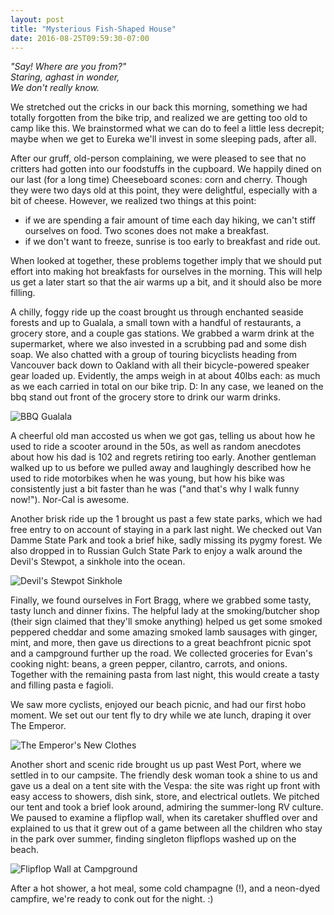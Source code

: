 ```yaml
---
layout: post
title: "Mysterious Fish-Shaped House"
date: 2016-08-25T09:59:30-07:00
---
```


<i>
"Say! Where are you from?"<br/>
Staring, aghast in wonder,<br/>
We don't really know.
</i>

We stretched out the cricks in our back this morning, something we had totally forgotten from the bike trip, and realized we are getting too old to camp like this. We brainstormed what we can do to feel a little less decrepit; maybe when we get to Eureka we'll invest in some sleeping pads, after all.

After our gruff, old-person complaining, we were pleased to see that no critters had gotten into our foodstuffs in the cupboard. We happily dined on our last (for a long time) Cheeseboard scones: corn and cherry. Though they were two days old at this point, they were delightful, especially with a bit of cheese. However, we realized two things at this point:

* if we are spending a fair amount of time each day hiking, we can't stiff ourselves on food. Two scones does not make a breakfast.
* if we don't want to freeze, sunrise is too early to breakfast and ride out.

When looked at together, these problems together imply that we should put effort into making hot breakfasts for ourselves in the morning. This will help us get a later start so that the air warms up a bit, and it should also be more filling.

A chilly, foggy ride up the coast brought us through enchanted seaside forests and up to Gualala, a small town with a handful of restaurants, a grocery store, and a couple gas stations. We grabbed a warm drink at the supermarket, where we also invested in a scrubbing pad and some dish soap. We also chatted with a group of touring bicyclists heading from Vancouver back down to Oakland with all their bicycle-powered speaker gear loaded up. Evidently, the amps weigh in at about 40lbs each: as much as we each carried in total on our bike trip. D: In any case, we leaned on the bbq stand out front of the grocery store to drink our warm drinks.

![BBQ Gualala](https://lh3.googleusercontent.com/r5EafEiOe1OrJvGQwHkKqPp0BzFqcH34mfx5C3cip4MfN1WvlMCBiy10ApKoJH2zNkLhJnkQb9WPLLg4DX38LLUtiURD_XQM6BzMXXf2KcJANfKLSWM9idBK4t4H93StIziY9mXm0tFQ3IcHrCVnocLmt5mmsngON_ipz15RZDKE71kqqTmUi40TnDYLbqUZP3QpK-77TAY8KEDFpZGG4SWrPlzzsQukvFsfvvbbOGbxX9Zu9Bb6xcVGDXsr-_pR-76DXk0gfIKlCJ7bE2x1MuoupU0qTiatTVfiPmYlVzRcs2NHcFkq7OTaUaa-SjH9DXmTgj73NX_9pxO9CakfpunxMtcXMOfqB54fcR3HPpbLmuTUSYKAQjftMDjo6sKTVVgGmMzbjMx2hxvwnXAv4efel-y3H-wCphbcoiI4dsiLwUPIaRxX206A8S7WO9tZy0SdhpOY6y2Ky0xahW5fCnGfy2uQHcP3K78JJS03umeY319wCIlQOCEO6uilP1fwdXphtpKEH-IioOY1lH6YDJGQtgzzvaGIMPNZrITt39qw9UvzelWuLzu70VS_F8teaAHnxE0e1QvevPxEr3pU9aPP8U0yWIa0BwuZpTnkdoZAvOsZ=w476-h840-no "BBQ Gualala")

A cheerful old man accosted us when we got gas, telling us about how he used to ride a scooter around in the 50s, as well as random anecdotes about how his dad is 102 and regrets retiring too early. Another gentleman walked up to us before we pulled away and laughingly described how he used to ride motorbikes when he was young, but how his bike was consistently just a bit faster than he was ("and that's why I walk funny now!"). Nor-Cal is awesome.

Another brisk ride up the 1 brought us past a few state parks, which we had free entry to on account of staying in a park last night. We checked out Van Damme State Park and took a brief hike, sadly missing its pygmy forest. We also dropped in to Russian Gulch State Park to enjoy a walk around the Devil's Stewpot, a sinkhole into the ocean.

![Devil's Stewpot Sinkhole](https://lh3.googleusercontent.com/J-zBlKOaomg92-_DhdXEXjraqjVLY3EipexhAX5gEX5iteykOw1VCSlwjfZih4yikb4VT3IUos9YI8gj4SN5k-POrmGDnnQUZgAMD27VSTJWtd5Buj-emPuKpMtHnqRqItKQHhU-iidsCuYsGIjZe81XZIpim4uKfiT4aTlXmaQYtsz08KhoiMk9kmHFt_aTydHYKUTNdu7uxjFjwN4tjr-mTVQlYantwKYjP7HhgFtbYZBd58Rvwe3uM7SIxrTh9WooxWaD_XEb7voexBXsCCtoJuXXPxzK1bluRggaLw41RG_9mBlq4eM3BuT2o9zz2H9w0aK-PPaRfyDVlKwsHwytY671jT6rmrFX24zsvaEe4F2rifHPoe5B_vaJ1ZA4tz4Ge_uTsOfkeQXAMA0TaSROnTL4VFA-VGe8N6Mcb5U_KcWnqU1DtlA02NNOHuI0D-7_gkMXuofiLaFug4L7s3ZpRrLbewWhGWVtTjPDfqq4r8zFD5rFCDukZOOrwWP2cAk_s6G_mCRpYxZm0aeOxgujb6g_Du7nx7PjjGv_kQdWKPErvRKp-vTEG8z78bO8ZIcbwrg_yFpHGgVEqwhujpGviQZMljPWIqqgTrQwj9cvIxuW=w476-h840-no "Devil's Stewpot Sinkhole")

Finally, we found ourselves in Fort Bragg, where we grabbed some tasty, tasty lunch and dinner fixins. The helpful lady at the smoking/butcher shop (their sign claimed that they'll smoke anything) helped us get some smoked peppered cheddar and some amazing smoked lamb sausages with ginger, mint, and more, then gave us directions to a great beachfront picnic spot and a campground further up the road. We collected groceries for Evan's cooking night: beans, a green pepper, cilantro, carrots, and onions. Together with the remaining pasta from last night, this would create a tasty and filling pasta e fagioli.

We saw more cyclists, enjoyed our beach picnic, and had our first hobo moment. We set out our tent fly to dry while we ate lunch, draping it over The Emperor.

![The Emperor's New Clothes](https://lh3.googleusercontent.com/a1Oe5WGdlGscelZeMQ45sA8JL63oiU4qqvZAAFmsont0lV1r5SzS8-10Btp8Q88lvKjWIlzLpK_Qq2BQNNGDB67aAl-JaoKtcJ5u4C5D6UWTWWdNeY8sk6uYnvuHZkBDdTh_Nv8wdin4bnAMVKEiK6Zonm-xRNTedXE6zwE5XkC_8-MjoHgxcR0uFtOq62MOA9YaRPNU9ebqMOnaMrB9bO_pNNBki8zPNDbKaTfcEwpxP634VrnxYbWToKm9s-IEq0Iu0CPNna3uQNzk7YA4TNV2Bo0RFwJXZLpfSnk_rWOIsdrn5pN31SEBEH0XyHi5eQlKSA-01A35DjE9Tj6ciR7zuVedzp3_ooaqi8eQaX_uNdEro9Qr49pOUyi_XQ3eV8BEIhLlJipAYfI0U0ujX5fkLGUL07wIGslsiAWbE74zTPr_CVKfRTUwf5orQQ3Pz0jzWB8Glc4tpTexqAvNgof8EochFP7t2TJKlZ0n4_hdIgW2n0PMlek3yQ86CCKIK-wVkEoYgNJOZsjEvOCqclXKhOFQ3O-SlzKh-Rf1-h6nTaYBRQXbFV5pd1-yMLRgEe1mMET9gYO5LBRcCh-s7MSa1sbOa0rAnVykskKPEyWaZNXO=w476-h840-no "The Emperor's New Clothes")

Another short and scenic ride brought us up past West Port, where we settled in to our campsite. The friendly desk woman took a shine to us and gave us a deal on a tent site with the Vespa: the site was right up front with easy access to showers, dish sink, store, and electrical outlets. We pitched our tent and took a brief look around, admiring the summer-long RV culture. We paused to examine a flipflop wall, when its caretaker shuffled over and explained to us that it grew out of a game between all the children who stay in the park over summer, finding singleton flipflops washed up on the beach.

![Flipflop Wall at Campground](https://lh3.googleusercontent.com/nQ_juWru4JucMjN-wHtlZ1hSFsW5zplCYMqBNQJ8FePJ_PVrtqhI-_z0i08GgE6MA9Sq-trrWLBY6_9gUKX2smyM5NX3WQ5py7FZypByAs852XBXX6pM79wYe0lQmiVN2ShrxO50rm6COB63lNc7UF_qrDC0p2E5oIshJVDPPq6GT_seLhDSH45zhf9x_Ow4a_HYoaBmVs1VL2v_zMwHPWLl1dkjH9or-D2N69P8sQw2JdrFfNQswFTqTOGre3bTgX2smeNOX6JFAunxRqV-u2jl1RzBOmxDRPL7SeO9nZNm-cqJ20CTyL_-h3hwebK8qrT4n3By_KQ2BVZdb_8ybSUCVUCDZCcC4WgVNCAulg8kAhM1Mr6KynYYxXkubnRPtivXijHboNynn-D_Py67kmaCrvICRc0dqDwePyWwDFZfDuFK79WibL6XE3d00NUW-hMXBru9RLurreu0vAL9ZuT5bFQIDe8ah7jZ-WI_Atnh9Tvi7JUqu1aineV31c7Tvw58BnS8De6iYruoX0Ca28lAD6S_FIxFiipZBmofzA7lcWT2eJiK2CNRzEjMw-0Gwy1D4rIF-x9fcXakmPf9RM2aHRr0YAmsfDh3KdHh6vuUZi_U=w816-h1440-no "Flipflop wall at campground")

After a hot shower, a hot meal, some cold champagne (!), and a neon-dyed campfire, we're ready to conk out for the night. :)
